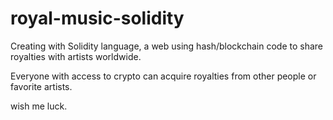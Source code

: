 # royal-music-solidity

Creating with Solidity language, a web using hash/blockchain code to share royalties with artists worldwide.

Everyone with access to crypto can acquire royalties from other people or favorite artists.

wish me luck.
